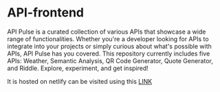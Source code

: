 # API-frontend

API Pulse is a curated collection of various APIs that showcase a wide range of functionalities. Whether you're a developer looking for APIs to integrate into your projects or simply curious about what's possible with APIs, API Pulse has you covered. This repository currently includes five APIs: Weather, Semantic Analysis, QR Code Generator, Quote Generator, and Riddle. Explore, experiment, and get inspired!

It is hosted on netlify can be visited using this [LINK](https://symphonious-malasada-374852.netlify.app)
